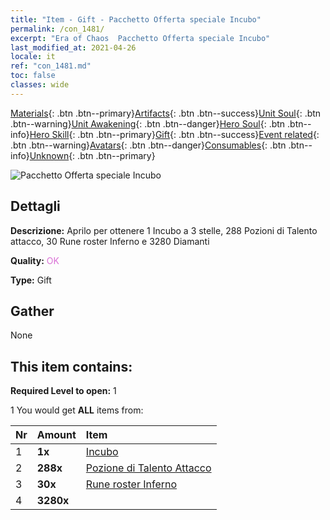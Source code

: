 ```yaml
---
title: "Item - Gift - Pacchetto Offerta speciale Incubo"
permalink: /con_1481/
excerpt: "Era of Chaos  Pacchetto Offerta speciale Incubo"
last_modified_at: 2021-04-26
locale: it
ref: "con_1481.md"
toc: false
classes: wide
---
```

 [Materials](/ItemsIT/){: .btn .btn--primary}[Artifacts](/ItemsIT/Artifacts/){: .btn .btn--success}[Unit Soul](/ItemsIT/UnitSoul/){: .btn .btn--warning}[Unit Awakening](/ItemsIT/UnitAwakening/){: .btn .btn--danger}[Hero Soul](/ItemsIT/HeroSoul/){: .btn .btn--info}[Hero Skill](/ItemsIT/HeroSkill/){: .btn .btn--primary}[Gift](/ItemsIT/Gift/){: .btn .btn--success}[Event related](/ItemsIT/Events/){: .btn .btn--warning}[Avatars](/ItemsIT/Avatars/){: .btn .btn--danger}[Consumables](/ItemsIT/Consumables/){: .btn .btn--info}[Unknown](/ItemsIT/Unknown/){: .btn .btn--primary}

 ![Pacchetto Offerta speciale Incubo](/images/t/i_907095.png)

## Dettagli
 **Descrizione:** Aprilo per ottenere 1 Incubo a 3 stelle, 288 Pozioni di Talento attacco, 30 Rune roster Inferno e 3280 Diamanti

 **Quality:** <span style="color: #DA70D6">OK</span>

 **Type:** Gift

## Gather

  None

## This item contains:

 **Required Level to open:** 1

 1 You would get **ALL** items  from:

  | Nr | Amount |     Item    |
  |:---|:-------|:------------|
  | 1 |  **1x** | [Incubo](/it/units/Nightmare/) |  | 
  | 2 |  **288x** | [Pozione di Talento Attacco](/ItemsIT/con_786/) |  | 
  | 3 |  **30x** | [Rune roster Inferno](/ItemsIT/con_777/) |  | 
  | 4 |  **3280x** | <i class="fas fa-gem"/> |  | 
